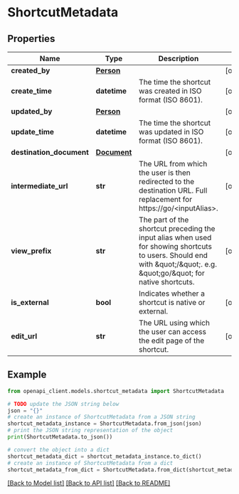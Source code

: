 # ShortcutMetadata


## Properties

Name | Type | Description | Notes
------------ | ------------- | ------------- | -------------
**created_by** | [**Person**](Person.md) |  | [optional] 
**create_time** | **datetime** | The time the shortcut was created in ISO format (ISO 8601). | [optional] 
**updated_by** | [**Person**](Person.md) |  | [optional] 
**update_time** | **datetime** | The time the shortcut was updated in ISO format (ISO 8601). | [optional] 
**destination_document** | [**Document**](Document.md) |  | [optional] 
**intermediate_url** | **str** | The URL from which the user is then redirected to the destination URL. Full replacement for https://go/&lt;inputAlias&gt;. | [optional] 
**view_prefix** | **str** | The part of the shortcut preceding the input alias when used for showing shortcuts to users. Should end with \&quot;/\&quot;. e.g. \&quot;go/\&quot; for native shortcuts. | [optional] 
**is_external** | **bool** | Indicates whether a shortcut is native or external. | [optional] 
**edit_url** | **str** | The URL using which the user can access the edit page of the shortcut. | [optional] 

## Example

```python
from openapi_client.models.shortcut_metadata import ShortcutMetadata

# TODO update the JSON string below
json = "{}"
# create an instance of ShortcutMetadata from a JSON string
shortcut_metadata_instance = ShortcutMetadata.from_json(json)
# print the JSON string representation of the object
print(ShortcutMetadata.to_json())

# convert the object into a dict
shortcut_metadata_dict = shortcut_metadata_instance.to_dict()
# create an instance of ShortcutMetadata from a dict
shortcut_metadata_from_dict = ShortcutMetadata.from_dict(shortcut_metadata_dict)
```
[[Back to Model list]](../README.md#documentation-for-models) [[Back to API list]](../README.md#documentation-for-api-endpoints) [[Back to README]](../README.md)


